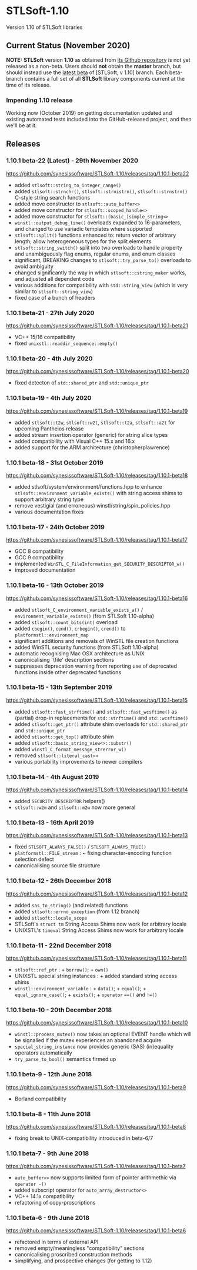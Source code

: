 # STLSoft-1.10

Version 1.10 of STLSoft libraries

## Current Status (November 2020)

**NOTE:** **STLSoft** version **1.10** as obtained from [its Github repository](https://github.com/synesissoftware/STLSoft-1.10) is not yet released as a non-beta. Users should **not** obtain the **master** branch, but should instead use the [latest beta](https://github.com/synesissoftware/STLSoft-1.10/releases) of [STLSoft, v 1.10] branch. Each beta-branch contains a full set of all **STLSoft** library components current at the time of its release.

### Impending 1.10 release

Working now (October 2019) on getting documentation updated and existing
automated tests included into the GitHub-released project, and then
we'll be at it.


## Releases

### 1.10.1 beta-22 (Latest) - 29th November 2020

<https://github.com/synesissoftware/STLSoft-1.10/releases/tag/1.10.1-beta22>

* added ``stlsoft::string_to_integer_range()``
* added ``stlsoft::strnchr()``, ``stlsoft::strnistrn()``, ``stlsoft::strnstrn()`` C-style string search functions
* added move constructor to ``stlsoft::auto_buffer<>``
* added move constructor for ``stlsoft::scoped_handle<>``
* added move constructor for ``stlsoft::(basic_)simple_string<>``
* ``winstl::output_debug_line()`` overloads expanded to 16-parameters, and changed to use variadic templates where supported
* ``stlsoft::split()`` functions enhanced to: return vector of arbitrary length; allow heterogeneous types for the split elements
* ``stlsoft::string_switch()`` split into two overloads to handle property and unambiguously flag enums, regular enums, and enum classes
* significant, BREAKING changes to ``stlsoft::try_parse_to()`` overloads to avoid ambiguity
* changed significantly the way in which ``stlsoft::cstring_maker`` works, and adjusted all dependent code
* various additions for compatibility with ``std::string_view`` (which is very similar to ``stlsoft::string_view``)
* fixed case of a bunch of headers


### 1.10.1 beta-21 - 27th July 2020

<https://github.com/synesissoftware/STLSoft-1.10/releases/tag/1.10.1-beta21>

* VC++ 15/16 compatibility
* fixed ``unixstl::readdir_sequence::empty()``

### 1.10.1 beta-20 - 4th July 2020

<https://github.com/synesissoftware/STLSoft-1.10/releases/tag/1.10.1-beta20>

* fixed detecton of ``std::shared_ptr`` and ``std::unique_ptr``

### 1.10.1 beta-19 - 4th July 2020

<https://github.com/synesissoftware/STLSoft-1.10/releases/tag/1.10.1-beta19>

* added ``stlsoft::t2w``, ``stlsoft::w2t``, ``stlsoft::t2a``, ``stlsoft::a2t`` for upcoming Pantheios release
* added stream insertion operator (generic) for string slice types
* added compatibility with Visual C++ 15.x and 16.x
* added support for the ARM architecture (christopherplawrence)

### 1.10.1 beta-18 - 31st October 2019

<https://github.com/synesissoftware/STLSoft-1.10/releases/tag/1.10.1-beta18>

* added stlsoft/system/environment/functions.hpp to enhance ``stlsoft::environment_variable_exists()`` with string access shims to support arbitrary string type
* remove vestigial (and erroneous) winstl/string/spin_policies.hpp
* various documentation fixes

### 1.10.1 beta-17 - 24th October 2019

<https://github.com/synesissoftware/STLSoft-1.10/releases/tag/1.10.1-beta17>

* GCC 8 compatibility
* GCC 9 compatibility
* implemented ``WinSTL_C_FileInformation_get_SECURITY_DESCRIPTOR_w()``
* improved documentation

### 1.10.1 beta-16 - 13th October 2019

<https://github.com/synesissoftware/STLSoft-1.10/releases/tag/1.10.1-beta16>

* added ``stlsoft_C_environment_variable_exists_a()`` / ``environment_variable_exists()`` (from STLSoft 1.10-alpha)
* added ``stlsoft::count_bits(int)`` overload
* added ``cbegin()``, ``cend()``, ``crbegin()``, ``crend()`` to ``platformstl::environment_map``
* significant additions and removals of WinSTL file creation functions
* added WinSTL security functions (from STLSoft 1.10-alpha)
* automatic recognising Mac OSX architecture as UNIX
* canonicalising '\file' description sections
* suppresses deprecation warning from reporting use of deprecated functions inside other deprecated functions

### 1.10.1 beta-15 - 13th September 2019

<https://github.com/synesissoftware/STLSoft-1.10/releases/tag/1.10.1-beta15>

 * added ``stlsoft::fast_strftime()`` and ``stlsoft::fast_wcsftime()`` as (partial) drop-in replacements for ``std::strftime()`` and ``std::wcsftime()``
 * added ``stlsoft::get_ptr()`` attribute shim overloads for ``std::shared_ptr`` and ``std::unique_ptr``
 * added ``stlsoft::get_top()`` attribute shim
 * added ``stlsoft::basic_string_view<>::substr()``
 * added ``winstl_C_format_message_strerror_w()``
 * removed ``stlsoft::literal_cast<>``
 * various portability improvements to newer compilers

### 1.10.1 beta-14 - 4th August 2019

<https://github.com/synesissoftware/STLSoft-1.10/releases/tag/1.10.1-beta14>

 * added ``SECURITY_DESCRIPTOR`` helpers()
 * ``stlsoft::w2m`` and ``stlsoft::m2w`` now more general

### 1.10.1 beta-13 - 16th April 2019

<https://github.com/synesissoftware/STLSoft-1.10/releases/tag/1.10.1-beta13>

 * fixed ``STLSOFT_ALWAYS_FALSE()`` / ``STLSOFT_ALWAYS_TRUE()``
 * ``platformstl::FILE_stream`` : ~ fixing character-encoding function selection defect
 * canonicalising source file structure

### 1.10.1 beta-12 - 26th December 2018

<https://github.com/synesissoftware/STLSoft-1.10/releases/tag/1.10.1-beta12>

 * added ``sas_to_string()`` (and related) functions
 * added ``stlsoft::errno_exception`` (from 1.12 branch)
 * added ``stlsoft::locale_scope``
 * STLSoft's ``struct tm`` String Access Shims now work for arbitrary locale
 * UNIXSTL's ``timeval`` String Access Shims now work for arbitrary locale

### 1.10.1 beta-11 - 22nd December 2018

<https://github.com/synesissoftware/STLSoft-1.10/releases/tag/1.10.1-beta11>

 * ``stlsoft::ref_ptr`` : + ``borrow()``; + ``own()``
 * UNIXSTL special string instances : + added standard string access shims
 * ``winstl::environment_variable`` : + ``data()``; + ``equal()``; + ``equal_ignore_case()``; + ``exists()``; + ``operator`` ``==()`` and ``!=()``

### 1.10.1 beta-10 - 20th December 2018

<https://github.com/synesissoftware/STLSoft-1.10/releases/tag/1.10.1-beta10>

 * ``winstl::process_mutex()`` now takes an optional EVENT handle which will be signalled if the mutex experiences an abandoned acquire
 * ``special_string_instance`` now provides generic (SAS) (in)equality operators automatically
 * ``try_parse_to_bool()`` semantics firmed up

### 1.10.1 beta-9 - 12th June 2018

<https://github.com/synesissoftware/STLSoft-1.10/releases/tag/1.10.1-beta9>

 * Borland compatibility

### 1.10.1 beta-8 - 11th June 2018

<https://github.com/synesissoftware/STLSoft-1.10/releases/tag/1.10.1-beta8>

 * fixing break to UNIX-compatibility introduced in beta-6/7

### 1.10.1 beta-7 - 9th June 2018

<https://github.com/synesissoftware/STLSoft-1.10/releases/tag/1.10.1-beta7>

 * ``auto_buffer<>`` now supports limited form of pointer arithmethic via ``operator -()``
 * added subscript operator for ``auto_array_destructor<>``
 * VC++ 14.1x compatibility
 * refactoring of copy-proscriptions

### 1.10.1 beta-6 - 9th June 2018

<https://github.com/synesissoftware/STLSoft-1.10/releases/tag/1.10.1-beta6>

 * refactored in terms of external API
 * removed empty/meaningless "compatibility" sections
 * canonicalising proscribed construction methods
 * simplifying, and prospective changes (for getting to 1.12)

